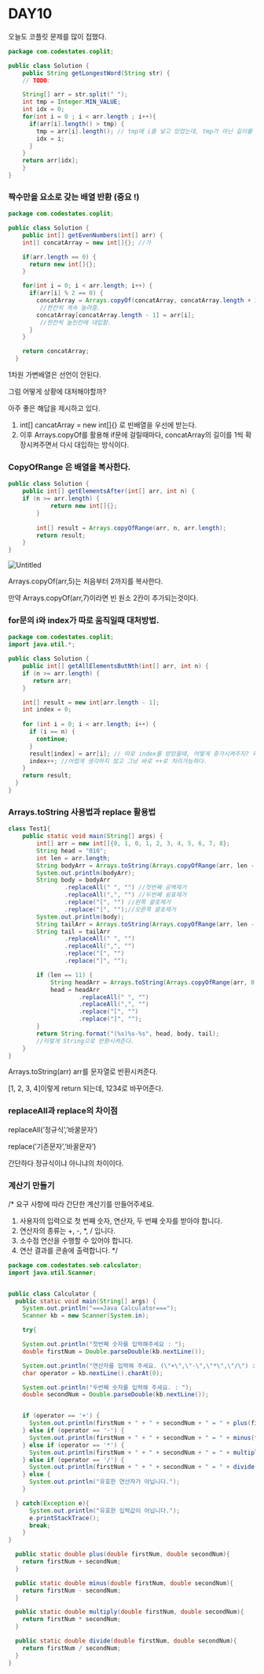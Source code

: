 # DAY10

오늘도 코플릿 문제를 많이 접했다.

```java
package com.codestates.coplit; 

public class Solution { 
	public String getLongestWord(String str) {
    // TODO:

    String[] arr = str.split(" ");
    int tmp = Integer.MIN_VALUE;
    int idx = 0;
    for(int i = 0 ; i < arr.length ; i++){
      if(arr[i].length() > tmp) {
        tmp = arr[i].length(); // tmp에 i를 넣고 있었는데, tmp가 아닌 길이를 넣어줘야한다.
        idx = i;
      }
    }
    return arr[idx];
	}
}
```

### 짝수만을 요소로 갖는 배열 반환 (중요 !)

```java
package com.codestates.coplit; 

public class Solution { 
	public int[] getEvenNumbers(int[] arr) {
    int[] concatArray = new int[]{}; //가

    if(arr.length == 0) {
      return new int[]{};
    }

    for(int i = 0; i < arr.length; i++) {
      if(arr[i] % 2 == 0) {
        concatArray = Arrays.copyOf(concatArray, concatArray.length + 1);
         //한칸씩 계속 늘려줌.
        concatArray[concatArray.length - 1] = arr[i];
         //한칸씩 늘린칸에 대입함.
      }
    }

    return concatArray;
  }
```

1차원 가변배열은 선언이 안된다.

그럼 어떻게 상황에 대처해야할까?

아주 좋은 해답을 제시하고 있다.

1. int[] cancatArray = new int[]{} 로 빈배열을 우선에 받는다.
2. 이후 Arrays.copyOf를 활용해 if문에 걸릴때마다, concatArray의 길이를 1씩 확장시켜주면서 다시 대입하는 방식이다.

### CopyOfRange 은 배열을 복사한다.

```java
public class Solution { 
	public int[] getElementsAfter(int[] arr, int n) {
    if (n >= arr.length) {
			return new int[]{};
		}
    
		int[] result = Arrays.copyOfRange(arr, n, arr.length);
		return result;
	} 
}
```
![Untitled](https://user-images.githubusercontent.com/70310271/167455212-2f6c3a19-b7c8-4030-8836-092c5ec98cb5.png)

Arrays.copyOf(arr,5)는 처음부터 2까지를 복사한다.

만약 Arrays.copyOf(arr,7)이라면 빈 원소 2칸이 추가되는것이다.

### for문의 i와 index가 따로 움직일때 대처방법.

```java
package com.codestates.coplit; 
import java.util.*;

public class Solution { 
	public int[] getAllElementsButNth(int[] arr, int n) {
    if (n >= arr.length) {
       return arr;
    }

    int[] result = new int[arr.length - 1];
    int index = 0;
		
    for (int i = 0; i < arr.length; i++) {
      if (i == n) {
        continue;
      }
      result[index] = arr[i]; // 따로 index를 받았을때, 어떻게 증가시켜주지? 라고 생각했다.
      index++; //어렵게 생각하지 않고 그냥 바로 ++로 처리가능하다.
    }
    return result;
  }
}
```

### Arrays.toString 사용법과 replace 활용법

```java
class Test1{
    public static void main(String[] args) {
        int[] arr = new int[]{0, 1, 0, 1, 2, 3, 4, 5, 6, 7, 8};
        String head = "010";
        int len = arr.length;
        String bodyArr = Arrays.toString(Arrays.copyOfRange(arr, len - 8, len - 4));
        System.out.println(bodyArr);
        String body = bodyArr
                .replaceAll(" ", "") //첫번째 공백제거
                .replaceAll(",", "") //두번째 쉼표제거
                .replace("[", "") //왼쪽 괄호제거
                .replace("]", "");//오른쪽 괄호제거
        System.out.println(body);
        String tailArr = Arrays.toString(Arrays.copyOfRange(arr, len - 4, len));
        String tail = tailArr
                .replaceAll(" ", "")
                .replaceAll(",", "")
                .replace("[", "")
                .replace("]", "");

        if (len == 11) {
            String headArr = Arrays.toString(Arrays.copyOfRange(arr, 0, 3));
            head = headArr
                    .replaceAll(" ", "")
                    .replaceAll(",", "")
                    .replace("[", "")
                    .replace("]", "");
        }
        return String.format("(%s)%s-%s", head, body, tail);
        //이렇게 String으로 반환시켜준다.
    }
}
```

Arrays.toString(arr) arr를 문자열로 반환시켜준다.

[1, 2, 3, 4]이렇게 return 되는데, 1234로 바꾸어준다.

### replaceAll과 replace의 차이점

replaceAll(’정규식’,’바꿀문자’)

replace(’기존문자’,’바꿀문자’)

간단하다 정규식이냐 아니냐의 차이이다.


### 계산기 만들기


 /*
요구 사항에 따라 간단한 계산기를 만들어주세요.
1. 사용자의 입력으로 첫 번째 숫자, 연산자, 두 번째 숫자를 받아야 합니다.
2. 연산자의 종류는 +, -, *, / 입니다.
3. 소수점 연산을 수행할 수 있어야 합니다.
4. 연산 결과를 콘솔에 출력합니다.
*/

```java
package com.codestates.seb.calculator;
import java.util.Scanner;


public class Calculator {
  public static void main(String[] args) {
    System.out.println("===Java Calculator===");
    Scanner kb = new Scanner(System.in);

    try{

    System.out.println("첫번째 숫자를 입력해주세요 : ");
    double firstNum = Double.parseDouble(kb.nextLine());

    System.out.println("연산자를 입력해 주세요. (\"+\",\"-\",\"*\",\"/\") : ");
    char operator = kb.nextLine().charAt(0);

    System.out.println("두번째 숫자를 입력해 주세요. : ");
    double secondNum = Double.parseDouble(kb.nextLine());


    if (operator == '+') {
      System.out.println(firstNum + " + " + secondNum + " = " + plus(firstNum, secondNum));
    } else if (operator == '-') {
      System.out.println(firstNum + " + " + secondNum + " = " + minus(firstNum, secondNum));
    } else if (operator == '*') {
      System.out.println(firstNum + " + " + secondNum + " = " + multiply(firstNum, secondNum));
    } else if (operator == '/') {
      System.out.println(firstNum + " + " + secondNum + " = " + divide(firstNum, secondNum));
    } else {
      System.out.println("유효한 연산자가 아닙니다.");
    }

  } catch(Exception e){
      System.out.println("유효한 입력값이 아닙니다.");
      e.printStackTrace();
      break;
    }
}

  public static double plus(double firstNum, double secondNum){
    return firstNum + secondNum;
  }

  public static double minus(double firstNum, double secondNum){
    return firstNum - secondNum;
  }

  public static double multiply(double firstNum, double secondNum){
    return firstNum * secondNum;
  }

  public static double divide(double firstNum, double secondNum){
    return firstNum / secondNum;
  }
}
     
```


